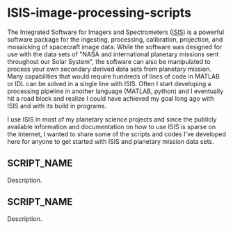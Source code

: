 # ISIS-image-processing-scripts

The Integrated Software for Imagers and Spectrometers ([ISIS](https://isis.astrogeology.usgs.gov/index.html)) is a powerful software package for the ingesting, processing, calibration, projection, and mosaicking of spacecraft image data. While the software was designed for use with the data sets of "NASA and international planetary missions sent throughout our Solar System", the software can also be manipulated to process your own secondary derived data sets from planetary mission.  Many capabilities that would require hundreds of lines of code in MATLAB or IDL can be solved in a single line with ISIS. Often I start developing a processing pipeline in another language (MATLAB, python) and I eventually hit a road block and realize I could have achieved my goal long ago with ISIS and with its build in programs.

I use ISIS in most of my planetary science projects and since the publicly available information and documentation on how to use ISIS is sparse on the internet, I wanted to share some of the scripts and codes I've developed here for anyone to get started with ISIS and planetary mission data sets.

## SCRIPT_NAME

Description.

## SCRIPT_NAME

Description.
